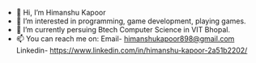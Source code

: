 - 👋 Hi, I’m Himanshu Kapoor
- 👀 I’m interested in programming, game development, playing games. 
- 🌱 I’m currently persuing Btech Computer Science in VIT Bhopal.
- 📫 You can reach me on:
      Email- himanshukapoor898@gmail.com
      Linkedin- https://www.linkedin.com/in/himanshu-kapoor-2a51b2202/

<!---
Hk0509/Hk0509 is a ✨ special ✨ repository because its `README.md` (this file) appears on your GitHub profile.
You can click the Preview link to take a look at your changes.
--->
